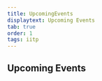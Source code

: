 ```yaml
---
title: UpcomingEvents
displaytext: Upcoming Events
tab: true
order: 1
tags: iitp
---
```


## Upcoming Events
